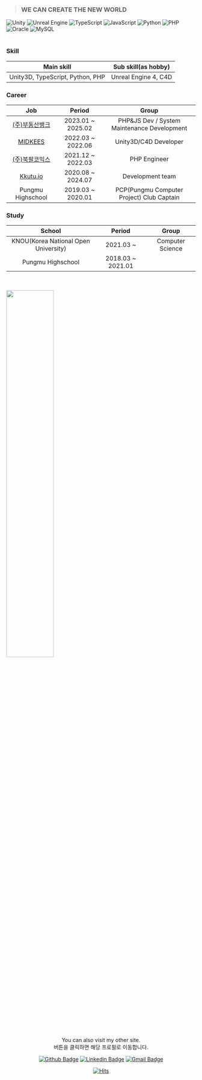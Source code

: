 ><h3>WE CAN CREATE THE NEW WORLD</h3>

<!-- <img src="https://user-images.githubusercontent.com/56721888/183791851-0ccf3aa9-b129-4a7f-aec3-9ce11568c791.JPG"  width="60%" height="60%"/> -->


![Unity](https://img.shields.io/badge/unity-%23000000.svg?style=for-the-badge&logo=unity&logoColor=white) ![Unreal Engine](https://img.shields.io/badge/unrealengine-%23313131.svg?style=for-the-badge&logo=unrealengine&logoColor=white) ![TypeScript](https://img.shields.io/badge/typescript-%23007ACC.svg?style=for-the-badge&logo=typescript&logoColor=white) ![JavaScript](https://img.shields.io/badge/javascript-%23323330.svg?style=for-the-badge&logo=javascript&logoColor=%23F7DF1E) ![Python](https://img.shields.io/badge/python-3670A0?style=for-the-badge&logo=python&logoColor=ffdd54) ![PHP](https://img.shields.io/badge/php-%23777BB4.svg?style=for-the-badge&logo=php&logoColor=white) ![Oracle](https://img.shields.io/badge/Oracle-F80000?style=for-the-badge&logo=oracle&logoColor=white) ![MySQL](https://img.shields.io/badge/mysql-%2300f.svg?style=for-the-badge&logo=mysql&logoColor=white)
<br> 
<br>

<h3>Skill</h3>

| Main skill | Sub skill(as hobby) |
| :---:|:---: |
| Unity3D, TypeScript, Python, PHP | Unreal Engine 4, C4D |

<h3>Career</h3>

| Job | Period | Group |
| :---:|:---:|:---: |
| [(주)부동산뱅크](https://www.neonet.co.kr/novo-rebank/index.neo)| 2023.01 ~ 2025.02 | PHP&JS Dev / System Maintenance Development |
| [MIDKEES](http://www.midkees.com/)| 2022.03 ~ 2022.06 | Unity3D/C4D Developer |
| [(주)북팔코믹스](http://corp.bookpalcomics.com/)| 2021.12 ~ 2022.03 | PHP Engineer |
| [Kkutu.io](https://kkutu.io/)| 2020.08 ~ 2024.07 |  Development team |
| Pungmu Highschool | 2019.03 ~ 2020.01 | PCP(Pungmu Computer Project) Club Captain |

<h3>Study</h3>

| School | Period | Group |
| :---:|:---:|:---: |
| KNOU(Korea National Open University) | 2021.03 ~ | Computer Science |
| Pungmu Highschool | 2018.03 ~ 2021.01 |  |

<br>
<br>

<img width="50%" src="https://user-images.githubusercontent.com/56721888/134790215-c87476e7-4d50-4fa9-9848-a99ccf184940.png"/>
<br>

 <!-- [![Anurag's github stats](https://github-readme-stats.vercel.app/api?username=Ted-0323)](https://github.com/anuraghazra/github-readme-stats) -->
 
 <br>
 <br>

  <div align=center>
  You can also visit my other site.<br>
  버튼을 클릭하면 해당 프로필로 이동합니다.
	
  [![Github Badge](http://img.shields.io/badge/-GitHub-black?style=flat-square&logo=github&link=https://github.com/Ted-0323/)](https://github.com/Ted-0323/) [![Linkedin Badge](https://img.shields.io/badge/-LinkedIn-blue?style=flat-square&logo=Linkedin&logoColor=white&link=https://https://www.linkedin.com/in/min-gyu-ha-905105221/)](https://www.linkedin.com/in/min-gyu-ha-905105221/) <!-- [![Youtube Badge](https://img.shields.io/badge/Youtube-ff0000?style=flat-square&logo=youtube&linkhttps://www.youtube.com/channel/UCm5AZh2AJa04wwfmmqna1-Q)](https://www.youtube.com/channel/UCm5AZh2AJa04wwfmmqna1-Q)  -->[![Gmail Badge](https://img.shields.io/badge/Gmail-d14836?style=flat-square&logo=Gmail&logoColor=white&link=mailto:gkalsrb02@gmail.com)](mailto:gkalsrb02@gmail.com)
  
  [![Hits](https://hits.seeyoufarm.com/api/count/incr/badge.svg?url=https%3A%2F%2Fgithub.com%2FTed-0323&count_bg=%2379C83D&title_bg=%23555555&icon=&icon_color=%23E7E7E7&title=hits&edge_flat=false)](https://hits.seeyoufarm.com)
	
  </div>
<!---
Ted-0323/Ted-0323 is a ✨ special ✨ repository because its `README.md` (this file) appears on your GitHub profile.
You can click the Preview link to take a look at your changes.
--->
